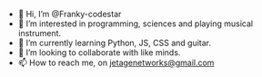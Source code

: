 - 👋 Hi, I’m @Franky-codestar
- 👀 I’m interested in programming, sciences and playing musical instrument.
- 🌱 I’m currently learning Python, JS, CSS and guitar.
- 💞️ I’m looking to collaborate with like minds.
- 📫 How to reach me, on jetagenetworks@gmail.com

<!---
Franky-codestar/Franky-codestar is a ✨ special ✨ repository because its `README.md` (this file) appears on your GitHub profile.
You can click the Preview link to take a look at your changes.
--->
